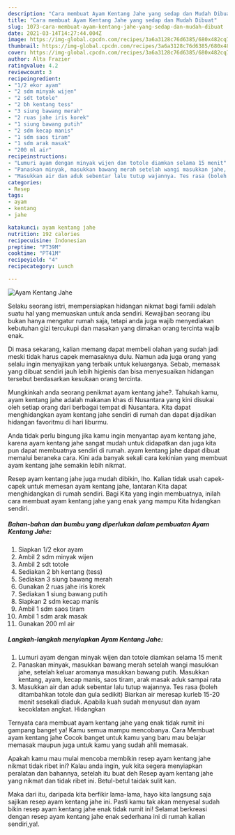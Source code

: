 ```yaml
---
description: "Cara membuat Ayam Kentang Jahe yang sedap dan Mudah Dibuat"
title: "Cara membuat Ayam Kentang Jahe yang sedap dan Mudah Dibuat"
slug: 1073-cara-membuat-ayam-kentang-jahe-yang-sedap-dan-mudah-dibuat
date: 2021-03-14T14:27:44.004Z
image: https://img-global.cpcdn.com/recipes/3a6a3128c76d6385/680x482cq70/ayam-kentang-jahe-foto-resep-utama.jpg
thumbnail: https://img-global.cpcdn.com/recipes/3a6a3128c76d6385/680x482cq70/ayam-kentang-jahe-foto-resep-utama.jpg
cover: https://img-global.cpcdn.com/recipes/3a6a3128c76d6385/680x482cq70/ayam-kentang-jahe-foto-resep-utama.jpg
author: Alta Frazier
ratingvalue: 4.2
reviewcount: 3
recipeingredient:
- "1/2 ekor ayam"
- "2 sdm minyak wijen"
- "2 sdt totole"
- "2 bh kentang tess"
- "3 siung bawang merah"
- "2 ruas jahe iris korek"
- "1 siung bawang putih"
- "2 sdm kecap manis"
- "1 sdm saos tiram"
- "1 sdm arak masak"
- "200 ml air"
recipeinstructions:
- "Lumuri ayam dengan minyak wijen dan totole diamkan selama 15 menit"
- "Panaskan minyak, masukkan bawang merah setelah wangi masukkan jahe, setelah keluar aromanya masukkan bawang putih. Masukkan kentang, ayam, kecap manis, saos tiram, arak masak aduk sampai rata"
- "Masukkan air dan aduk sebentar lalu tutup wajannya. Tes rasa (boleh ditambahkan totole dan gula sedikit) Biarkan air meresap kurleb 15-20 menit sesekali diaduk. Apabila kuah sudah menyusut dan ayam kecoklatan angkat. Hidangkan"
categories:
- Resep
tags:
- ayam
- kentang
- jahe

katakunci: ayam kentang jahe 
nutrition: 192 calories
recipecuisine: Indonesian
preptime: "PT39M"
cooktime: "PT41M"
recipeyield: "4"
recipecategory: Lunch

---
```



![Ayam Kentang Jahe](https://img-global.cpcdn.com/recipes/3a6a3128c76d6385/680x482cq70/ayam-kentang-jahe-foto-resep-utama.jpg)

Selaku seorang istri, mempersiapkan hidangan nikmat bagi famili adalah suatu hal yang memuaskan untuk anda sendiri. Kewajiban seorang ibu bukan hanya mengatur rumah saja, tetapi anda juga wajib menyediakan kebutuhan gizi tercukupi dan masakan yang dimakan orang tercinta wajib enak.

Di masa  sekarang, kalian memang dapat membeli olahan yang sudah jadi meski tidak harus capek memasaknya dulu. Namun ada juga orang yang selalu ingin menyajikan yang terbaik untuk keluarganya. Sebab, memasak yang dibuat sendiri jauh lebih higienis dan bisa menyesuaikan hidangan tersebut berdasarkan kesukaan orang tercinta. 



Mungkinkah anda seorang penikmat ayam kentang jahe?. Tahukah kamu, ayam kentang jahe adalah makanan khas di Nusantara yang kini disukai oleh setiap orang dari berbagai tempat di Nusantara. Kita dapat menghidangkan ayam kentang jahe sendiri di rumah dan dapat dijadikan hidangan favoritmu di hari liburmu.

Anda tidak perlu bingung jika kamu ingin menyantap ayam kentang jahe, karena ayam kentang jahe sangat mudah untuk didapatkan dan juga kita pun dapat membuatnya sendiri di rumah. ayam kentang jahe dapat dibuat memalui beraneka cara. Kini ada banyak sekali cara kekinian yang membuat ayam kentang jahe semakin lebih nikmat.

Resep ayam kentang jahe juga mudah dibikin, lho. Kalian tidak usah capek-capek untuk memesan ayam kentang jahe, lantaran Kita dapat menghidangkan di rumah sendiri. Bagi Kita yang ingin membuatnya, inilah cara membuat ayam kentang jahe yang enak yang mampu Kita hidangkan sendiri.

<!--inarticleads1-->

##### Bahan-bahan dan bumbu yang diperlukan dalam pembuatan Ayam Kentang Jahe:

1. Siapkan 1/2 ekor ayam
1. Ambil 2 sdm minyak wijen
1. Ambil 2 sdt totole
1. Sediakan 2 bh kentang (tess)
1. Sediakan 3 siung bawang merah
1. Gunakan 2 ruas jahe iris korek
1. Sediakan 1 siung bawang putih
1. Siapkan 2 sdm kecap manis
1. Ambil 1 sdm saos tiram
1. Ambil 1 sdm arak masak
1. Gunakan 200 ml air




<!--inarticleads2-->

##### Langkah-langkah menyiapkan Ayam Kentang Jahe:

1. Lumuri ayam dengan minyak wijen dan totole diamkan selama 15 menit
1. Panaskan minyak, masukkan bawang merah setelah wangi masukkan jahe, setelah keluar aromanya masukkan bawang putih. Masukkan kentang, ayam, kecap manis, saos tiram, arak masak aduk sampai rata
1. Masukkan air dan aduk sebentar lalu tutup wajannya. Tes rasa (boleh ditambahkan totole dan gula sedikit) Biarkan air meresap kurleb 15-20 menit sesekali diaduk. Apabila kuah sudah menyusut dan ayam kecoklatan angkat. Hidangkan




Ternyata cara membuat ayam kentang jahe yang enak tidak rumit ini gampang banget ya! Kamu semua mampu mencobanya. Cara Membuat ayam kentang jahe Cocok banget untuk kamu yang baru mau belajar memasak maupun juga untuk kamu yang sudah ahli memasak.

Apakah kamu mau mulai mencoba membikin resep ayam kentang jahe nikmat tidak ribet ini? Kalau anda ingin, yuk kita segera menyiapkan peralatan dan bahannya, setelah itu buat deh Resep ayam kentang jahe yang nikmat dan tidak ribet ini. Betul-betul taidak sulit kan. 

Maka dari itu, daripada kita berfikir lama-lama, hayo kita langsung saja sajikan resep ayam kentang jahe ini. Pasti kamu tak akan menyesal sudah bikin resep ayam kentang jahe enak tidak rumit ini! Selamat berkreasi dengan resep ayam kentang jahe enak sederhana ini di rumah kalian sendiri,ya!.

